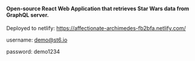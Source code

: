 #### Open-source React Web Application that retrieves Star Wars data from GraphQL server.

Deployed to netlify: https://affectionate-archimedes-fb2bfa.netlify.com/

username: demo@st6.io

password: demo1234

